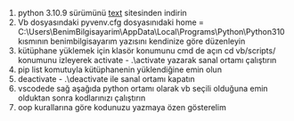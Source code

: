 1. python 3.10.9 sürümünü [text](https://www.python.org/downloads/release/python-3109/) sitesinden indirin
2. Vb dosyasındaki pyvenv.cfg dosyasınıdaki home = C:\Users\BenimBilgisayarim\AppData\Local\Programs\Python\Python310 kısmının benimbilgisayarım yazısını kendinize göre düzenleyin 
3. kütüphane yüklemek için klasör konumunu cmd de açın cd vb/scripts/ konumunu izleyerek activate - .\activate yazarak sanal ortamı çalıştırın 
4. pip list komutuyla kütüphanenin yüklendiğine emin olun
5. deactivate - .\deactivate ile sanal ortamı kapatın
6. vscodede sağ aşağıda python ortamı olarak vb seçili olduğuna emin olduktan sonra kodlarınızı çalıştırın
7. oop kurallarına göre kodunuzu yazmaya özen gösterelim